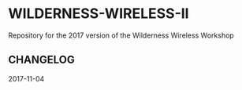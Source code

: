 # WILDERNESS-WIRELESS-II
Repository for the 2017 version of the Wilderness Wireless Workshop

## CHANGELOG

2017-11-04 
